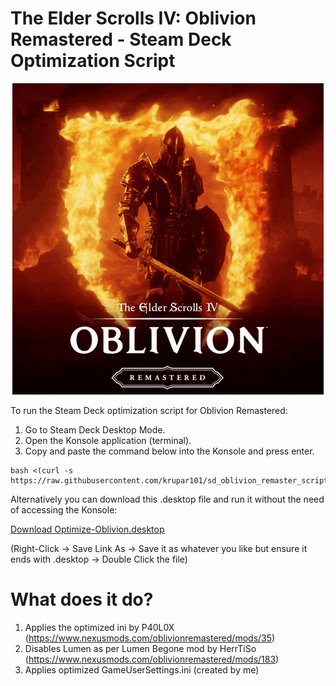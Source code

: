 # The Elder Scrolls IV: Oblivion Remastered - Steam Deck Optimization Script

<p align="center">
  <img src="https://github.com/krupar101/sd_oblivion_remaster_scripts/blob/main/oblivion-remastered.gif" alt="Folondeck" />
</p>


To run the Steam Deck optimization script for Oblivion Remastered:
1. Go to Steam Deck Desktop Mode.
2. Open the Konsole application (terminal).
3. Copy and paste the command below into the Konsole and press enter.

```
bash <(curl -s https://raw.githubusercontent.com/krupar101/sd_oblivion_remaster_scripts/refs/heads/main/optimize_oblivion_remastered_for_steam_deck.sh)
```

Alternatively you can download this .desktop file and run it without the need of accessing the Konsole: 

[Download Optimize-Oblivion.desktop](https://raw.githubusercontent.com/krupar101/sd_oblivion_remaster_scripts/refs/heads/main/Optimize-Oblivion.desktop)

(Right-Click -> Save Link As -> Save it as whatever you like but ensure it ends with .desktop -> Double Click the file) 

# What does it do?

1. Applies the optimized ini by P40L0X (https://www.nexusmods.com/oblivionremastered/mods/35)
2. Disables Lumen as per Lumen Begone mod by HerrTiSo (https://www.nexusmods.com/oblivionremastered/mods/183)
3. Applies optimized GameUserSettings.ini (created by me)

